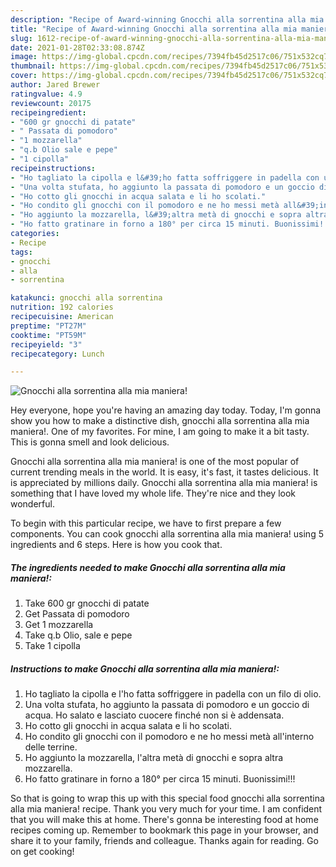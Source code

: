 ```yaml
---
description: "Recipe of Award-winning Gnocchi alla sorrentina alla mia maniera!"
title: "Recipe of Award-winning Gnocchi alla sorrentina alla mia maniera!"
slug: 1612-recipe-of-award-winning-gnocchi-alla-sorrentina-alla-mia-maniera
date: 2021-01-28T02:33:08.874Z
image: https://img-global.cpcdn.com/recipes/7394fb45d2517c06/751x532cq70/gnocchi-alla-sorrentina-alla-mia-maniera-recipe-main-photo.jpg
thumbnail: https://img-global.cpcdn.com/recipes/7394fb45d2517c06/751x532cq70/gnocchi-alla-sorrentina-alla-mia-maniera-recipe-main-photo.jpg
cover: https://img-global.cpcdn.com/recipes/7394fb45d2517c06/751x532cq70/gnocchi-alla-sorrentina-alla-mia-maniera-recipe-main-photo.jpg
author: Jared Brewer
ratingvalue: 4.9
reviewcount: 20175
recipeingredient:
- "600 gr gnocchi di patate"
- " Passata di pomodoro"
- "1 mozzarella"
- "q.b Olio sale e pepe"
- "1 cipolla"
recipeinstructions:
- "Ho tagliato la cipolla e l&#39;ho fatta soffriggere in padella con un filo di olio."
- "Una volta stufata, ho aggiunto la passata di pomodoro e un goccio di acqua. Ho salato e lasciato cuocere finché non si è addensata."
- "Ho cotto gli gnocchi in acqua salata e li ho scolati."
- "Ho condito gli gnocchi con il pomodoro e ne ho messi metà all&#39;interno delle terrine."
- "Ho aggiunto la mozzarella, l&#39;altra metà di gnocchi e sopra altra mozzarella."
- "Ho fatto gratinare in forno a 180° per circa 15 minuti. Buonissimi!!!"
categories:
- Recipe
tags:
- gnocchi
- alla
- sorrentina

katakunci: gnocchi alla sorrentina 
nutrition: 192 calories
recipecuisine: American
preptime: "PT27M"
cooktime: "PT59M"
recipeyield: "3"
recipecategory: Lunch

---
```



![Gnocchi alla sorrentina alla mia maniera!](https://img-global.cpcdn.com/recipes/7394fb45d2517c06/751x532cq70/gnocchi-alla-sorrentina-alla-mia-maniera-recipe-main-photo.jpg)

Hey everyone, hope you're having an amazing day today. Today, I'm gonna show you how to make a distinctive dish, gnocchi alla sorrentina alla mia maniera!. One of my favorites. For mine, I am going to make it a bit tasty. This is gonna smell and look delicious.

Gnocchi alla sorrentina alla mia maniera! is one of the most popular of current trending meals in the world. It is easy, it's fast, it tastes delicious. It is appreciated by millions daily. Gnocchi alla sorrentina alla mia maniera! is something that I have loved my whole life. They're nice and they look wonderful.




To begin with this particular recipe, we have to first prepare a few components. You can cook gnocchi alla sorrentina alla mia maniera! using 5 ingredients and 6 steps. Here is how you cook that.

<!--inarticleads1-->

##### The ingredients needed to make Gnocchi alla sorrentina alla mia maniera!:

1. Take 600 gr gnocchi di patate
1. Get  Passata di pomodoro
1. Get 1 mozzarella
1. Take q.b Olio, sale e pepe
1. Take 1 cipolla




<!--inarticleads2-->

##### Instructions to make Gnocchi alla sorrentina alla mia maniera!:

1. Ho tagliato la cipolla e l&#39;ho fatta soffriggere in padella con un filo di olio.
1. Una volta stufata, ho aggiunto la passata di pomodoro e un goccio di acqua. Ho salato e lasciato cuocere finché non si è addensata.
1. Ho cotto gli gnocchi in acqua salata e li ho scolati.
1. Ho condito gli gnocchi con il pomodoro e ne ho messi metà all&#39;interno delle terrine.
1. Ho aggiunto la mozzarella, l&#39;altra metà di gnocchi e sopra altra mozzarella.
1. Ho fatto gratinare in forno a 180° per circa 15 minuti. Buonissimi!!!




So that is going to wrap this up with this special food gnocchi alla sorrentina alla mia maniera! recipe. Thank you very much for your time. I am confident that you will make this at home. There's gonna be interesting food at home recipes coming up. Remember to bookmark this page in your browser, and share it to your family, friends and colleague. Thanks again for reading. Go on get cooking!

